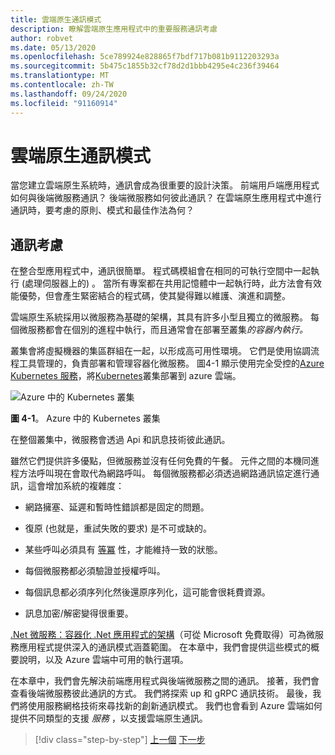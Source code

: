 ```yaml
---
title: 雲端原生通訊模式
description: 瞭解雲端原生應用程式中的重要服務通訊考慮
author: robvet
ms.date: 05/13/2020
ms.openlocfilehash: 5ce789924e828865f7bdf717b081b9112203293a
ms.sourcegitcommit: 5b475c1855b32cf78d2d1bbb4295e4c236f39464
ms.translationtype: MT
ms.contentlocale: zh-TW
ms.lasthandoff: 09/24/2020
ms.locfileid: "91160914"
---
```

# <a name="cloud-native-communication-patterns"></a>雲端原生通訊模式

當您建立雲端原生系統時，通訊會成為很重要的設計決策。 前端用戶端應用程式如何與後端微服務通訊？ 後端微服務如何彼此通訊？ 在雲端原生應用程式中進行通訊時，要考慮的原則、模式和最佳作法為何？

## <a name="communication-considerations"></a>通訊考慮

在整合型應用程式中，通訊很簡單。 程式碼模組會在相同的可執行空間中一起執行 (處理伺服器上的) 。 當所有專案都在共用記憶體中一起執行時，此方法會有效能優勢，但會產生緊密結合的程式碼，使其變得難以維護、演進和調整。

雲端原生系統採用以微服務為基礎的架構，其具有許多小型且獨立的微服務。 每個微服務都會在個別的進程中執行，而且通常會在部署至叢集*的容器內執行。*

叢集會將虛擬機器的集區群組在一起，以形成高可用性環境。 它們是使用協調流程工具管理的，負責部署和管理容器化微服務。 圖4-1 顯示使用完全受控的[Azure Kubernetes 服務](/azure/aks/intro-kubernetes)，將[Kubernetes](https://kubernetes.io)叢集部署到 azure 雲端。

![Azure 中的 Kubernetes 叢集](./media/kubernetes-cluster-in-azure.png)

**圖 4-1**。 Azure 中的 Kubernetes 叢集

在整個叢集中，微服務會透過 Api 和訊息技術彼此通訊。

雖然它們提供許多優點，但微服務並沒有任何免費的午餐。 元件之間的本機同進程方法呼叫現在會取代為網路呼叫。 每個微服務都必須透過網路通訊協定進行通訊，這會增加系統的複雜度：

- 網路擁塞、延遲和暫時性錯誤都是固定的問題。

- 復原 (也就是，重試失敗的要求) 是不可或缺的。

- 某些呼叫必須具有 [等冪](https://www.restapitutorial.com/lessons/idempotency.html) 性，才能維持一致的狀態。

- 每個微服務都必須驗證並授權呼叫。

- 每個訊息都必須序列化然後還原序列化，這可能會很耗費資源。

- 訊息加密/解密變得很重要。

[.Net 微服務：容器化 .Net 應用程式的架構](https://dotnet.microsoft.com/download/thank-you/microservices-architecture-ebook)（可從 Microsoft 免費取得）可為微服務應用程式提供深入的通訊模式涵蓋範圍。 在本章中，我們會提供這些模式的概要說明，以及 Azure 雲端中可用的執行選項。

在本章中，我們會先解決前端應用程式與後端微服務之間的通訊。 接著，我們會查看後端微服務彼此通訊的方式。 我們將探索 up 和 gRPC 通訊技術。 最後，我們將使用服務網格技術來尋找新的創新通訊模式。 我們也會看到 Azure 雲端如何提供不同類型的支援 *服務* ，以支援雲端原生通訊。

>[!div class="step-by-step"]
>[上一個](other-deployment-options.md) 
>[下一步](front-end-communication.md)
